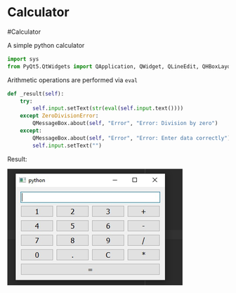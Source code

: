 # Calculator
#Calculator 

A simple python calculator


```python
import sys
from PyQt5.QtWidgets import QApplication, QWidget, QLineEdit, QHBoxLayout, QVBoxLayout, QPushButton, QMessageBox
```
Arithmetic operations are performed via `eval`
```python
def _result(self):
    try:
        self.input.setText(str(eval(self.input.text())))
    except ZeroDivisionError:
        QMessageBox.about(self, "Error", "Error: Division by zero")
    except:
        QMessageBox.about(self, "Error", "Error: Enter data correctly")
        self.input.setText("")
```
Result:

![Image](https://github.com/Timutkin/Calculator/blob/main/Calc.jpg)
